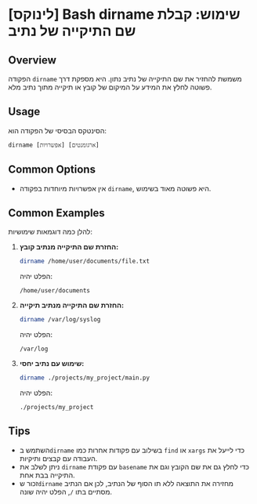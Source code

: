 # [לינוקס] Bash dirname שימוש: קבלת שם התיקייה של נתיב

## Overview
הפקודה `dirname` משמשת להחזיר את שם התיקייה של נתיב נתון. היא מספקת דרך פשוטה לחלץ את המידע על המיקום של קובץ או תיקייה מתוך נתיב מלא.

## Usage
הסינטקס הבסיסי של הפקודה הוא:
```
dirname [אפשרויות] [ארגומנטים]
```

## Common Options
- אין אפשרויות מיוחדות בפקודה `dirname`, היא פשוטה מאוד בשימוש.

## Common Examples
להלן כמה דוגמאות שימושיות:

1. **החזרת שם התיקייה מנתיב קובץ:**
   ```bash
   dirname /home/user/documents/file.txt
   ```
   הפלט יהיה:
   ```
   /home/user/documents
   ```

2. **החזרת שם התיקייה מנתיב תיקייה:**
   ```bash
   dirname /var/log/syslog
   ```
   הפלט יהיה:
   ```
   /var/log
   ```

3. **שימוש עם נתיב יחסי:**
   ```bash
   dirname ./projects/my_project/main.py
   ```
   הפלט יהיה:
   ```
   ./projects/my_project
   ```

## Tips
- השתמש ב`dirname` בשילוב עם פקודות אחרות כמו `find` או `xargs` כדי לייעל את העבודה עם קבצים ותיקיות.
- ניתן לשלב את `dirname` עם פקודת `basename` כדי לחלץ גם את שם הקובץ וגם את התיקייה בבת אחת.
- זכור ש`dirname` מחזירה את התוצאה ללא תו הסוף של הנתיב, לכן אם הנתיב מסתיים בתו `/`, הפלט יהיה שונה.